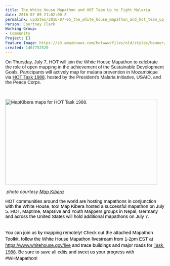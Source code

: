 ```yaml
---
title: The White House Mapathon and HOT Team Up to Fight Malaria
date: 2016-07-05 21:02:00 Z
permalink: updates/2016-07-05_the_white_house_mapathon_and_hot_team_up_to_fight_malaria
Person: Courtney Clark
Working Group:
- Community
Project: []
Feature Image: https://s3.amazonaws.com/hotwww/files/old/styles/banner/public/13580517_898774090250057_841324353105762206_o.jpg
created: 1467752520
---
```


<p><span id="docs-internal-guid-b10b6986-bcd7-b60b-769d-75c14d0e92f8" style="font-weight: normal;"><span style="font-size: 14.6667px; font-family: Arial; font-weight: 400; font-style: normal; font-variant: normal; white-space: pre-wrap; background-color: transparent;">On Thursday, July 7, HOT will join the White House Mapathon to celebrate the role of open mapping in the achievement of the Sustainable Development Goals. Participants will actively map for malaria prevention in Mozambique via <a href="http://tasks.hotosm.org/project/1988">HOT Task 1988</a></span><span style="font-size: 14.6667px; font-family: Arial; font-weight: 400; font-style: normal; font-variant: normal; white-space: pre-wrap; background-color: transparent;">, hosted by the President’s Malaria Initiative, USAID, and the Peace Corps.</span></span></p><p>&nbsp;</p><p><span style="font-weight: normal;"><span style="font-size: 14.6667px; font-family: Arial; font-weight: 400; font-style: normal; font-variant: normal; white-space: pre-wrap; background-color: transparent;"><img class="image-large" title="MapKibera hosted a mapathon in conjunction with the White House event. " src="https://s3.amazonaws.com/hotwww/files/old/styles/large/public/13580517_898774090250057_841324353105762206_o.jpg?itok=i4HAu1l7" alt="MapKibera maps for HOT Task 1988. " style="width:480px;height:270px"></span></span></p><p>&nbsp;<em>photo courtesy <a href="http://mapkibera.org/">Map Kibera</a></em></p><p><span style="font-size: 14.666666666666666px; font-family: Arial; color: #000000; background-color: transparent; font-weight: 400; font-style: normal; font-variant: normal; text-decoration: none; vertical-align: baseline; white-space: pre-wrap;">HOT communities around the world are hosting mapathons in conjunction with the White House, too! Map Kibera hosted a successful mapathon on July 5. HOT, Maptime, MapGive and Youth Mappers groups in Nepal, Germany and across the United States will hold additional mapathons on July 7.</span></p><p style="line-height: 1.38; margin-top: 0pt; margin-bottom: 0pt;" dir="ltr">&nbsp;</p><p style="line-height: 1.38; margin-top: 0pt; margin-bottom: 0pt;" dir="ltr"><span style="font-size: 14.666666666666666px; font-family: Arial; color: #000000; background-color: transparent; font-weight: 400; font-style: normal; font-variant: normal; text-decoration: none; vertical-align: baseline; white-space: pre-wrap;">You can join us by mapping remotely! Check out the attached Mapathon Toolkit, follow the White House Mapathon livestream from 1-2pm EST at <a href="https://www.whitehouse.gov/live">https://www.whitehouse.gov/live</a> and trace buildings and major roads for <a href="http://tasks.hotosm.org/project/1988">Task 1988</a>. Be sure to save all edits and tweet us your progress with #WHMapathon! </span></p>

